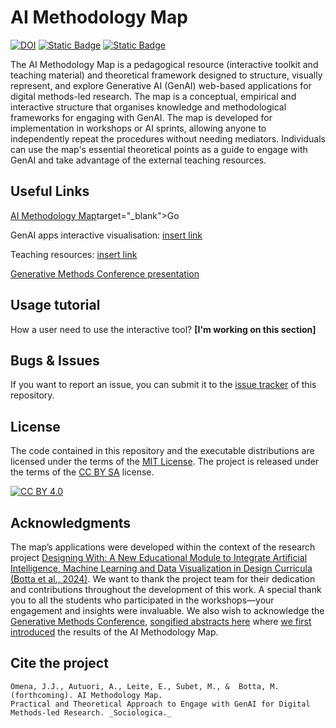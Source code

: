 # AI Methodology Map
[![DOI](https://zenodo.org/badge/DOI/10.5281/zenodo.10475202.svg)](https://doi.org/10.5281/zenodo.10475201) [![Static Badge](https://img.shields.io/badge/Project_license-CC_BY_SA_4.0-orange)][cc-by-sa] [![Static Badge](https://img.shields.io/badge/Code_license-MIT-green)](https://mit-license.org/)

The AI Methodology Map is a pedagogical resource (interactive toolkit and teaching material) and theoretical framework designed to structure, visually represent, and explore Generative AI (GenAI) web-based applications for digital methods-led research. The map is a conceptual, empirical and interactive structure that organises knowledge and methodological frameworks for engaging with GenAI. The map is developed for implementation in workshops or AI sprints, allowing anyone to independently repeat the procedures without needing mediators. Individuals can use the map's essential theoretical points as a guide to engage with GenAI and take advantage of the external teaching resources.

## Useful Links
[AI Methodology Map](https://genmap.designingwithai.ch/map)target="_blank">Go

GenAI apps interactive visualisation: [insert link](...)

Teaching resources: [insert link](...)

[Generative Methods Conference presentation](https://zenodo.org/records/10475202)

## Usage tutorial

How a user need to use the interactive tool? **[I'm working on this section]**


## Bugs & Issues

If you want to report an issue, you can submit it to the [issue tracker](https://github.com/zumatt/AI-Methodology-Map/issues) of this repository.


## License

The code contained in this repository and the executable distributions are licensed under the terms of the [MIT License](https://mit-license.org/). The project is released under the terms of the [CC BY SA](https://creativecommons.org/licenses/by-sa/2.0/) license.

[![CC BY 4.0][cc-by-sa-image]][cc-by-sa]

[cc-by-sa]: http://creativecommons.org/licenses/by-sa/4.0/
[cc-by-sa-image]: https://i.creativecommons.org/l/by-sa/4.0/88x31.png
[cc-by-sa-shield]: https://img.shields.io/badge/License-CC%20BY%20SA%204.0-lightgrey.svg


## Acknowledgments

The map’s applications were developed within the context of the research project [Designing With: A New Educational Module to Integrate Artificial Intelligence, Machine Learning and Data Visualization in Design Curricula (Botta et al., 2024)](https://designingwithai.ch/about). We want to thank the project team for their dedication and contributions throughout the development of this work. A special thank you to all the students who participated in the workshops—your engagement and insights were invaluable. We also wish to acknowledge the [Generative Methods Conference](https://www.aau.dk/conference-generative-methods-e78062), [songified abstracts here](https://aau-generative-methods.vercel.app/) where [we first introduced](https://zenodo.org/records/10475202) the results of the AI Methodology Map.

## Cite the project
```
Omena, J.J., Autuori, A., Leite, E., Subet, M., &  Botta, M. (forthcoming). AI Methodology Map. 
Practical and Theoretical Approach to Engage with GenAI for Digital Methods-led Research. _Sociologica._

```


